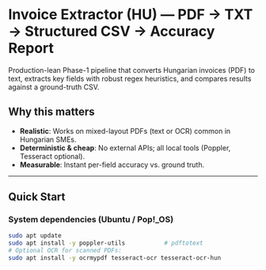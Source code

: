 # Invoice Extractor (HU) — PDF → TXT → Structured CSV → Accuracy Report

Production-lean Phase-1 pipeline that converts Hungarian invoices (PDF) to text, extracts key fields with robust regex heuristics, and compares results against a ground-truth CSV.

## Why this matters
- **Realistic**: Works on mixed-layout PDFs (text or OCR) common in Hungarian SMEs.
- **Deterministic & cheap**: No external APIs; all local tools (Poppler, Tesseract optional).
- **Measurable**: Instant per-field accuracy vs. ground truth.

---

## Quick Start

### System dependencies (Ubuntu / Pop!\_OS)
```bash
sudo apt update
sudo apt install -y poppler-utils           # pdftotext
# Optional OCR for scanned PDFs:
sudo apt install -y ocrmypdf tesseract-ocr tesseract-ocr-hun
